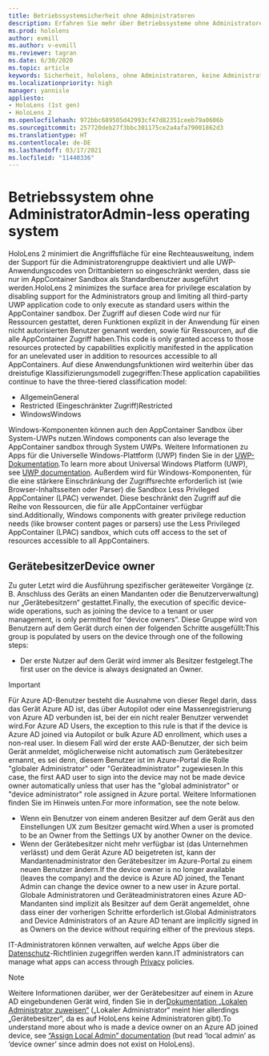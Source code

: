 ```yaml
---
title: Betriebssystemsicherheit ohne Administratoren
description: Erfahren Sie mehr über Betriebssysteme ohne Administratoren, Gerätebesitzer und Sicherheit auf HoloLens Mixed Reality-Geräten.
ms.prod: hololens
author: evmill
ms.author: v-evmill
ms.reviewer: tagran
ms.date: 6/30/2020
ms.topic: article
keywords: Sicherheit, hololens, ohne Administratoren, keine Administratoren, Betriebssystem, Betriebssystem ohne Administratoren, Administrator-Betriebssystem, administratorloses Betriebssystem, hololens 2, hololens2 Sicherheit,
ms.localizationpriority: high
manager: yannisle
appliesto:
- HoloLens (1st gen)
- HoloLens 2
ms.openlocfilehash: 972bbc689505d42993cf47d82351ceeb79a0606b
ms.sourcegitcommit: 257720deb27f3bbc301175ce2a4afa79001862d3
ms.translationtype: HT
ms.contentlocale: de-DE
ms.lasthandoff: 03/17/2021
ms.locfileid: "11440336"
---
```

# <a name="admin-less-operating-system"></a><span data-ttu-id="32737-104">Betriebssystem ohne Administrator</span><span class="sxs-lookup"><span data-stu-id="32737-104">Admin-less operating system</span></span>

<span data-ttu-id="32737-105">HoloLens 2 minimiert die Angriffsfläche für eine Rechteausweitung, indem der Support für die Administratorengruppe deaktiviert und alle UWP-Anwendungscodes von Drittanbietern so eingeschränkt werden, dass sie nur im AppContainer Sandbox als Standardbenutzer ausgeführt werden.</span><span class="sxs-lookup"><span data-stu-id="32737-105">HoloLens 2 minimizes the surface area for privilege escalation by disabling support for the Administrators group and limiting all third-party UWP application code to only execute as standard users within the AppContainer sandbox.</span></span> <span data-ttu-id="32737-106">Der Zugriff auf diesen Code wird nur für Ressourcen gestattet, deren Funktionen explizit in der Anwendung für einen nicht autorisierten Benutzer genannt werden, sowie für Ressourcen, auf die alle AppContainer Zugriff haben.</span><span class="sxs-lookup"><span data-stu-id="32737-106">This code is only granted access to those resources protected by capabilities explicitly manifested in the application for an unelevated user in addition to resources accessible to all AppContainers.</span></span>
<span data-ttu-id="32737-107">Auf diese Anwendungsfunktionen wird weiterhin über das dreistufige Klassifizierungsmodell zugegriffen:</span><span class="sxs-lookup"><span data-stu-id="32737-107">These application capabilities continue to have the three-tiered classification model:</span></span>
  * <span data-ttu-id="32737-108">Allgemein</span><span class="sxs-lookup"><span data-stu-id="32737-108">General</span></span>
  * <span data-ttu-id="32737-109">Restricted (Eingeschränkter Zugriff)</span><span class="sxs-lookup"><span data-stu-id="32737-109">Restricted</span></span>
  * <span data-ttu-id="32737-110">Windows</span><span class="sxs-lookup"><span data-stu-id="32737-110">Windows</span></span>

<span data-ttu-id="32737-111">Windows-Komponenten können auch den AppContainer Sandbox über System-UWPs nutzen.</span><span class="sxs-lookup"><span data-stu-id="32737-111">Windows components can also leverage the AppContainer sandbox through System UWPs.</span></span> <span data-ttu-id="32737-112">Weitere Informationen zu Apps für die Universelle Windows-Plattform (UWP) finden Sie in der [UWP-Dokumentation](https://docs.microsoft.com/windows/uwp/).</span><span class="sxs-lookup"><span data-stu-id="32737-112">To learn more about Universal Windows Platform (UWP), see [UWP documentation](https://docs.microsoft.com/windows/uwp/).</span></span> <span data-ttu-id="32737-113">Außerdem wird für Windows-Komponenten, für die eine stärkere Einschränkung der Zugriffsrechte erforderlich ist (wie Browser-Inhaltsseiten oder Parser) die Sandbox Less Privileged AppContainer (LPAC) verwendet. Diese beschränkt den Zugriff auf die Reihe von Ressourcen, die für alle AppContainer verfügbar sind.</span><span class="sxs-lookup"><span data-stu-id="32737-113">Additionally, Windows components with greater privilege reduction needs (like browser content pages or parsers) use the Less Privileged AppContainer (LPAC) sandbox, which cuts off access to the set of resources accessible to all AppContainers.</span></span>

## <a name="device-owner"></a><span data-ttu-id="32737-114">Gerätebesitzer</span><span class="sxs-lookup"><span data-stu-id="32737-114">Device owner</span></span>

<span data-ttu-id="32737-115">Zu guter Letzt wird die Ausführung spezifischer geräteweiter Vorgänge (z. B. Anschluss des Geräts an einen Mandanten oder die Benutzerverwaltung) nur „Gerätebesitzern“ gestattet.</span><span class="sxs-lookup"><span data-stu-id="32737-115">Finally, the execution of specific device-wide operations, such as joining the device to a tenant or user management, is only permitted for “device owners”.</span></span> <span data-ttu-id="32737-116">Diese Gruppe wird von Benutzern auf dem Gerät durch einen der folgenden Schritte ausgefüllt:</span><span class="sxs-lookup"><span data-stu-id="32737-116">This group is populated by users on the device through one of the following steps:</span></span>
  * <span data-ttu-id="32737-117">Der erste Nutzer auf dem Gerät wird immer als Besitzer festgelegt.</span><span class="sxs-lookup"><span data-stu-id="32737-117">The first user on the device is always designated an Owner.</span></span> 
> [!IMPORTANT]
><span data-ttu-id="32737-118">Für Azure AD-Benutzer besteht die Ausnahme von dieser Regel darin, dass das Gerät Azure AD ist, das über Autopilot oder eine Massenregistrierung von Azure AD verbunden ist, bei der ein nicht realer Benutzer verwendet wird.</span><span class="sxs-lookup"><span data-stu-id="32737-118">For Azure AD Users, the exception to this rule is that if the device is Azure AD joined via Autopilot or bulk Azure AD enrollment, which uses a non-real user.</span></span> <span data-ttu-id="32737-119">In diesem Fall wird der erste AAD-Benutzer, der sich beim Gerät anmeldet, möglicherweise nicht automatisch zum Gerätebesitzer ernannt, es sei denn, diesem Benutzer ist im Azure-Portal die Rolle "globaler Administrator" oder "Geräteadministrator" zugewiesen.</span><span class="sxs-lookup"><span data-stu-id="32737-119">In this case, the first AAD user to sign into the device may not be made device owner automatically unless that user has the "global administrator" or "device administrator" role assigned in Azure portal.</span></span> <span data-ttu-id="32737-120">Weitere Informationen finden Sie im Hinweis unten.</span><span class="sxs-lookup"><span data-stu-id="32737-120">For more information, see the note below.</span></span>  

  * <span data-ttu-id="32737-121">Wenn ein Benutzer von einem anderen Besitzer auf dem Gerät aus den Einstellungen UX zum Besitzer gemacht wird.</span><span class="sxs-lookup"><span data-stu-id="32737-121">When a user is promoted to be an Owner from the Settings UX by another Owner on the device.</span></span>
  * <span data-ttu-id="32737-122">Wenn der Gerätebesitzer nicht mehr verfügbar ist (das Unternehmen verlässt) und dem Gerät Azure AD beigetreten ist, kann der Mandantenadministrator den Gerätebesitzer im Azure-Portal zu einem neuen Benutzer ändern.</span><span class="sxs-lookup"><span data-stu-id="32737-122">If the device owner is no longer available (leaves the company) and the device is Azure AD joined, the Tenant Admin can change the device owner to a new user in Azure portal.</span></span> <span data-ttu-id="32737-123">Globale Administratoren und Geräteadministratoren eines Azure AD-Mandanten sind implizit als Besitzer auf dem Gerät angemeldet, ohne dass einer der vorherigen Schritte erforderlich ist.</span><span class="sxs-lookup"><span data-stu-id="32737-123">Global Administrators and Device Administrators of an Azure AD tenant are implicitly signed in as Owners on the device without requiring either of the previous steps.</span></span>  

 <span data-ttu-id="32737-124">IT-Administratoren können verwalten, auf welche Apps über die [Datenschutz](https://docs.microsoft.com/windows/client-management/mdm/policy-csp-privacy)-Richtlinien zugegriffen werden kann.</span><span class="sxs-lookup"><span data-stu-id="32737-124">IT administrators can manage what apps can access through [Privacy](https://docs.microsoft.com/windows/client-management/mdm/policy-csp-privacy) policies.</span></span> 

> [!NOTE]
> <span data-ttu-id="32737-125">Weitere Informationen darüber, wer der Gerätebesitzer auf einem in Azure AD eingebundenen Gerät wird, finden Sie in der[Dokumentation „Lokalen Administrator zuweisen“](https://docs.microsoft.com/azure/active-directory/devices/assign-local-admin) („Lokaler Administrator“ meint hier allerdings „Gerätebesitzer“, da es auf HoloLens keine Administratoren gibt).</span><span class="sxs-lookup"><span data-stu-id="32737-125">To understand more about who is made a device owner on an Azure AD joined device, see [“Assign Local Admin” documentation](https://docs.microsoft.com/azure/active-directory/devices/assign-local-admin) (but read ‘local admin’ as ‘device owner’ since admin does not exist on HoloLens).</span></span>